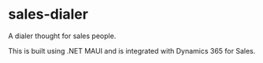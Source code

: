 # sales-dialer
A dialer thought for sales people. 

This is built using .NET MAUI and is integrated with Dynamics 365 for Sales.
